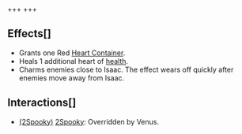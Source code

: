 +++
+++

Effects[]
---------


* Grants one Red [Heart Container](/wiki/Heart_Container "Heart Container").
* Heals 1 additional heart of [health](/wiki/Health "Health").
* Charms enemies close to Isaac. The effect wears off quickly after enemies move away from Isaac.


Interactions[]
--------------


* [(2Spooky)](/wiki/2Spooky "2Spooky") [2Spooky](/wiki/2Spooky "2Spooky"): Overridden by Venus.


